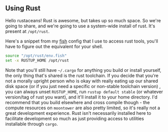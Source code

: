 ## Using Rust

Hello rustaceans! Rust is awesome, but takes up so much space. So we're going to
share, and we're going to use a system-wide install of rust. It's present at
`/opt/rust`.

Here's a snippet from my [fish](https://fishshell.com/) config that I use to
access rust tools, you'll have to figure out the equivalent for your shell.

```bash
source "/opt/rust/env.fish"
set -x RUSTUP_HOME /opt/rust
```

Note that you'll still have `~/.cargo` for anything you build or install
yourself, the only thing that's shared is the rust toolchain. If you decide that
you're not a morally upright person who is okay with really eating up our shared
disk space (or if you just need a specific or non-stable toolchain version) ,
you can always unset `RUSTUP_HOME`, run `rustup default stable` (or whatever
version/tag of rust you want), and it'll install it to your home directory. I'd
recommend that you build elsewhere and cross compile though - the compute
resources on `moontower` are also pretty limited, so it's really not a great
development experience. Rust isn't necessarily installed here to facilitate
development so much as just providing access to utilities installable through
`cargo`.
